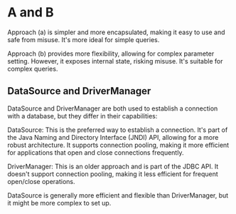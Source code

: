 # A and B

Approach (a) is simpler and more encapsulated, making it easy to use and safe from misuse. It's more ideal for simple queries.

Approach (b) provides more flexibility, allowing for complex parameter setting. However, it exposes internal state, risking misuse. It's suitable for complex queries.

## DataSource and DriverManager

DataSource and DriverManager are both used to establish a connection with a database, but they differ in their capabilities:

DataSource: This is the preferred way to establish a connection. It's part of the Java Naming and Directory Interface (JNDI) API, allowing for a more robust architecture. It supports connection pooling, making it more efficient for applications that open and close connections frequently.

DriverManager: This is an older approach and is part of the JDBC API. It doesn't support connection pooling, making it less efficient for frequent open/close operations.

DataSource is generally more efficient and flexible than DriverManager, but it might be more complex to set up.

